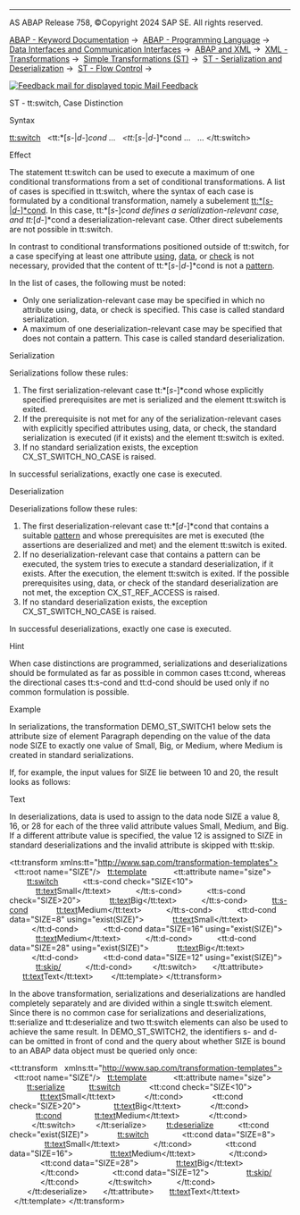   

* * *

AS ABAP Release 758, ©Copyright 2024 SAP SE. All rights reserved.

[ABAP - Keyword Documentation](javascript:call_link\('abenabap.htm'\)) →  [ABAP - Programming Language](javascript:call_link\('abenabap_reference.htm'\)) →  [Data Interfaces and Communication Interfaces](javascript:call_link\('abenabap_data_communication.htm'\)) →  [ABAP and XML](javascript:call_link\('abenabap_xml.htm'\)) →  [XML - Transformations](javascript:call_link\('abenabap_xml_trafos.htm'\)) →  [Simple Transformations (ST)](javascript:call_link\('abenabap_st.htm'\)) →  [ST - Serialization and Deserialization](javascript:call_link\('abenst_serial_deserial.htm'\)) →  [ST - Flow Control](javascript:call_link\('abenst_flow_control.htm'\)) → 

 [![](Mail.gif?object=Mail.gif "Feedback mail for displayed topic") Mail Feedback](mailto:f1_help@sap.com?subject=Feedback%20on%20ABAP%20Documentation&body=Document:%20ST%20-%20tt%3Aswitch%2C%20Case%20Distinction%2C%20ABENST_TT_SWITCH%2C%20758%0D%0A%0D%0AError:%0D%0A%0D%0A%0D%0A%0D%0ASuggestion%20for%20improvement:)

ST - tt:switch, Case Distinction

Syntax

<tt:switch>
  <tt:*\[*s-*|*d-*\]*cond ...
  <tt:*\[*s-*|*d-*\]*cond ...
  ...
</tt:switch>

Effect

The statement tt:switch can be used to execute a maximum of one conditional transformations from a set of conditional transformations. A list of cases is specified in tt:switch, where the syntax of each case is formulated by a conditional transformation, namely a subelement [tt:*\[*s-*|*d-*\]*cond](javascript:call_link\('abenst_tt_cond.htm'\)). In this case, tt:*\[*s-*\]*cond defines a serialization-relevant case, and tt:*\[*d-*\]*cond a deserialization-relevant case. Other direct subelements are not possible in tt:switch.

In contrast to conditional transformations positioned outside of tt:switch, for a case specifying at least one attribute [using](javascript:call_link\('abenst_using.htm'\)), [data](javascript:call_link\('abenst_data.htm'\)), or [check](javascript:call_link\('abenst_check.htm'\)) is not necessary, provided that the content of tt:*\[*s-*|*d-*\]*cond is not a [pattern](javascript:call_link\('abenst_pattern.htm'\)).

In the list of cases, the following must be noted:

-   Only one serialization-relevant case may be specified in which no attribute using, data, or check is specified. This case is called standard serialization.
-   A maximum of one deserialization-relevant case may be specified that does not contain a pattern. This case is called standard deserialization.

Serialization   

Serializations follow these rules:

1.  The first serialization-relevant case tt:*\[*s-*\]*cond whose explicitly specified prerequisites are met is serialized and the element tt:switch is exited.
2.  If the prerequisite is not met for any of the serialization-relevant cases with explicitly specified attributes using, data, or check, the standard serialization is executed (if it exists) and the element tt:switch is exited.
3.  If no standard serialization exists, the exception CX\_ST\_SWITCH\_NO\_CASE is raised.

In successful serializations, exactly one case is executed.

Deserialization   

Deserializations follow these rules:

1.  The first deserialization-relevant case tt:*\[*d-*\]*cond that contains a suitable [pattern](javascript:call_link\('abenst_pattern.htm'\)) and whose prerequisites are met is executed (the assertions are deserialized and met) and the element tt:switch is exited.
2.  If no deserialization-relevant case that contains a pattern can be executed, the system tries to execute a standard deserialization, if it exists. After the execution, the element tt:switch is exited. If the possible prerequisites using, data, or check of the standard deserialization are not met, the exception CX\_ST\_REF\_ACCESS is raised.
3.  If no standard deserialization exists, the exception CX\_ST\_SWITCH\_NO\_CASE is raised.

In successful deserializations, exactly one case is executed.

Hint

When case distinctions are programmed, serializations and deserializations should be formulated as far as possible in common cases tt:cond, whereas the directional cases tt:s-cond and tt:d-cond should be used only if no common formulation is possible.

Example

In serializations, the transformation DEMO\_ST\_SWITCH1 below sets the attribute size of element Paragraph depending on the value of the data node SIZE to exactly one value of Small, Big, or Medium, where Medium is created in standard serializations.

If, for example, the input values for SIZE lie between 10 and 20, the result looks as follows:

<Paragraph size="Medium">Text</Paragraph>

In deserializations, data is used to assign to the data node SIZE a value 8, 16, or 28 for each of the three valid attribute values Small, Medium, and Big. If a different attribute value is specified, the value 12 is assigned to SIZE in standard deserializations and the invalid attribute is skipped with tt:skip.

<?sap.transform simple?>
<tt:transform xmlns:tt="http://www.sap.com/transformation-templates">
  <tt:root name="SIZE"/>
  <tt:template>
    <Paragraph>
      <tt:attribute name="size">
        <tt:switch>
          <tt:s-cond check="SIZE&lt;10">
            <tt:text>Small</tt:text>
          </tt:s-cond>
          <tt:s-cond check="SIZE&gt;20">
            <tt:text>Big</tt:text>
          </tt:s-cond>
          <tt:s-cond>
            <tt:text>Medium</tt:text>
          </tt:s-cond>
          <tt:d-cond data="SIZE=8" using="exist(SIZE)">
            <tt:text>Small</tt:text>
          </tt:d-cond>
          <tt:d-cond data="SIZE=16" using="exist(SIZE)">
            <tt:text>Medium</tt:text>
          </tt:d-cond>
          <tt:d-cond data="SIZE=28" using="exist(SIZE)">
            <tt:text>Big</tt:text>
          </tt:d-cond>
          <tt:d-cond data="SIZE=12" using="exist(SIZE)">
            <tt:skip/>
          </tt:d-cond>
        </tt:switch>
      </tt:attribute>
      <tt:text>Text</tt:text>
    </Paragraph>
  </tt:template>
</tt:transform>

In the above transformation, serializations and deserializations are handled completely separately and are divided within a single tt:switch element. Since there is no common case for serializations and deserializations, tt:serialize and tt:deserialize and two tt:switch elements can also be used to achieve the same result. In DEMO\_ST\_SWITCH2, the identifiers s- and d- can be omitted in front of cond and the query about whether SIZE is bound to an ABAP data object must be queried only once:

<?sap.transform simple?>
<tt:transform
  xmlns:tt="http://www.sap.com/transformation-templates">
  <tt:root name="SIZE"/>
  <tt:template>
    <Paragraph>
      <tt:attribute name="size">
        <tt:serialize>
          <tt:switch>
            <tt:cond check="SIZE&lt;10">
              <tt:text>Small</tt:text>
            </tt:cond>
            <tt:cond check="SIZE>20">
              <tt:text>Big</tt:text>
            </tt:cond>
            <tt:cond>
              <tt:text>Medium</tt:text>
            </tt:cond>
          </tt:switch>
        </tt:serialize>
        <tt:deserialize>
          <tt:cond check="exist(SIZE)">
            <tt:switch>
              <tt:cond data="SIZE=8">
                <tt:text>Small</tt:text>
              </tt:cond>
              <tt:cond data="SIZE=16">
                <tt:text>Medium</tt:text>
              </tt:cond>
              <tt:cond data="SIZE=28">
                <tt:text>Big</tt:text>
              </tt:cond>
              <tt:cond data="SIZE=12">
                <tt:skip/>
              </tt:cond>
            </tt:switch>
          </tt:cond>
        </tt:deserialize>
      </tt:attribute>
      <tt:text>Text</tt:text>
    </Paragraph>
  </tt:template>
</tt:transform>